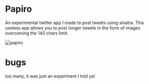 # Papiro

An experimental twitter app I made to post tweets using sinatra. This useless app allows you to post longer tweets in the form of images overcoming the 140 chars limit.

![papiro](https://i.imgur.com/nRqNk3V.png)

# bugs

too many, it was just an experiment I told ya!
